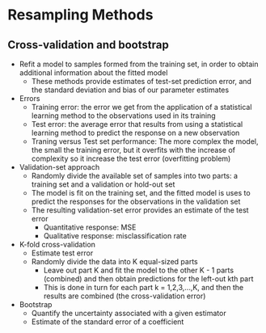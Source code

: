 # Resampling Methods

## Cross-validation and bootstrap

- Refit a model to samples formed from the training set, in order to obtain additional information about the fitted model
  - These methods provide estimates of test-set prediction error, and the standard deviation and bias of our parameter estimates
- Errors
  - Training error: the error we get from the application of a statistical learning method to the observations used in its training
  - Test error: the average error that results from using a statistical learning method to predict the response on a new observation
  - Traning versus Test set performance: The more complex the model, the small the training error, but it overfits with the increase of complexity so it increase the test error (overfitting problem)
- Validation-set approach
  - Randomly divide the available set of samples into two parts: a training set and a validation or hold-out set
  - The model is fit on the training set, and the fitted model is uses to predict the responses for the observations in the validation set
  - The resulting validation-set error provides an estimate of the test error
    - Quantitative response: MSE
    - Qualitative response: misclassification rate
- K-fold cross-validation
  - Estimate test error
  - Randomly divide the data into K equal-sized parts
    - Leave out part K and fit the model to the other K - 1 parts (combined) and then obtain predictions for the left-out kth part
    - This is done in turn for each part k = 1,2,3,...,K, and then the results are combined (the cross-validation error)
- Bootstrap
  - Quantify the uncertainty associated with a given estimator
  - Estimate of the standard error of a coefficient

